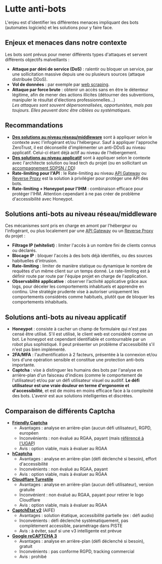 # Lutte anti-bots

L'enjeu est d'identifier les différentes menaces impliquant des bots (automates logiciels) et les solutions pour y faire
face.

## Enjeux et menaces dans notre contexte

Les bots sont prévus pour mener différents types d'attaques et servent différents objectifs malveillants :

- **Attaque par déni de service (DoS)** : ralentir ou bloquer un service, par une sollicitation massive depuis une ou
  plusieurs sources (attaque distribuée DDoS).
- **Vol de données** : par exemple par [web scraping](https://fr.wikipedia.org/wiki/Web_scraping).
- **Attaque par force brute** : obtenir un accès sans en être le détenteur légitime, afin de mener des actions illicites
  (détourner des subventions, manipuler le résultat d'élections professionnelles...)\
  _Les attaques sont souvent dépersonnalisées, opportunistes, mais pas toujours. Elles peuvent donc être ciblées ou
  systématiques._

## Recommandations

- [**Des solutions au niveau réseau/middleware**](#solutions-anti-bots-au-niveau-réseaumiddleware) sont à appliquer
  selon le contexte avec l'infogérant et/ou l'hébergeur. Sauf à appliquer l'approche ZeroTrust, il est déconseillé
  d'implémenter un anti-DDoS au niveau applicatif. Celui-ci étant déjà actif au niveau de l'hébergement.
- [**Des solutions au niveau applicatif**](#solutions-anti-bots-au-niveau-applicatif) sont à appliquer selon le contexte
  avec l'architecte solution ou lead tech du projet (ou en sollicitant un
  [accompagnement SDPSN / DD](https://msociauxfr.sharepoint.com/teams/BureauDesignDev/SitePages/Notreoffre.aspx))
- **Rate-limiting pour l'API** : le Rate-limiting au niveau [API Gateway](../Architecture/api-gateway.md) ou
  [Reverse Proxy](https://fr.wikipedia.org/wiki/Proxy_inverse) est la solution à privilégier pour protéger une API des
  bots.
- **Rate-limiting + Honeypot pour l'IHM** : combinaison efficace pour protéger l'IHM. Attention cependant à ne pas créer de problème d'accessibilité avec Honeypot.

## Solutions anti-bots au niveau réseau/middleware

Ces mécanismes sont pris en charge en amont par l'hébergeur ou l'infogérant, ou plus localement par une
[API Gateway](../Architecture/api-gateway.md) ou un [Reverse Proxy](https://fr.wikipedia.org/wiki/Proxy_inverse) du
projet :

- **Filtrage IP (whitelist)** : limiter l'accès à un nombre fini de clients connus ou déclarés.
- **Blocage IP** : bloquer l'accès à des bots déjà identifiés, ou des sources habituelles d'intrusion.
- **Rate-limiting** : limiter de manière statique ou dynamique le nombre de requêtes d'un même client sur un temps
  donné. Le rate-limiting est à définir route par route par l'équipe projet en charge de l'application.
- **Observabilité applicative** : observer l'activité applicative grâce aux logs, pour déceler les comportements
  inhabituels et apprendre en continu. Une stratégie prudente vise à autoriser uniquement les comportements considérés
  comme habituels, plutôt que de bloquer les comportements inhabituels.

## Solutions anti-bots au niveau applicatif

- **Honeypot** : consiste à cacher un champ de formulaire qui n'est pas censé être utilisé. S'il est utilisé, le client web est considéré comme un bot. Le honeypot est cependant identifiable et contournable par un robot plus sophistiqué.
Il peut présenter un problème d'accessibilité s'il n'est pas bien implémenté.
- **2FA/MFA** : l'authentification à 2 facteurs, présentée à la connexion et/ou lors d'une opération sensible et
  constitue une protection anti-bots importante.
- **Captcha** : vise à distinguer les humains des bots par l'analyse en arrière-plan d'un faisceau d'indices (comme le comportement de l'utilisateur) et/ou par un défi utilisateur visuel ou auditif. **Le défi utilisateur est une vraie douleur en terme d'ergonomie et d'accessibilité**, et est de moins en moins efficace face à la complexité des bots. L'avenir est aux solutions intelligentes et discrètes.

## Comparaison de différents Captcha

- [**Friendly Captcha**](https://friendlycaptcha.com/fr/#features)
  - Avantages : analyse en arrière-plan (aucun défi utilisateur), RGPD, européen
  - Inconvénients : non évalué au RGAA, payant (mais
    [référencé à l'UGAP](https://www.ugap.fr/editeurs-logiciels/friendly-captcha-gmbh-f31479))
  - Avis : option viable, mais à évaluer au RGAA
- [**hCaptcha**](https://www.hcaptcha.com/#comprehensive)
  - Avantages : analyse en arrière-plan (défi déclenché si besoin), effort d'accessibilité
  - Inconvénients : non évalué au RGAA, payant
  - Avis : option viable, mais à évaluer au RGAA
- [**Cloudflare Turnstile**](https://www.cloudflare.com/application-services/products/turnstile/)
  - Avantages : analyse en arrière-plan (aucun défi utilisateur), version gratuite
  - Inconvénient : non évalué au RGAA, payant pour retirer le logo Cloudflare
  - Avis : option viable, mais à évaluer au RGAA
- [**CaptchÉtat v2**](https://static.piste.gouv.fr/captchEtat/docs/CAPTCHA_v2_GUIDE_IMPLEMENTATION.pdf) (AIFE)
  - Avantages : solution étatique, accessibilité partielle (ex : défi audio)
  - Inconvénients : défi déclenché systématiquement, pas complètement accessible, paramétrage dans PISTE
  - Avis : à éviter, sauf si une v3 intelligente est prévue
- [**Google reCAPTCHA 3**](https://cloud.google.com/security/products/recaptcha)
  - Avantages : analyse en arrière-plan (défi déclenché si besoin), gratuit
  - Inconvénients : pas conforme RGPD, tracking commercial
  - Avis : prohibé
